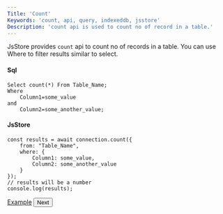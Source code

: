 ```yaml
---
Title: 'Count'
Keywords: 'count, api, query, indexeddb, jsstore'
Description: 'count api is used to count no of record in a table.'
---
```


JsStore provides `count` api to count no of records in a table. You can use Where to filter results similar to select.

#### Sql

```
Select count(*) From Table_Name;
Where
    Column1=some_value
and
    Column2=some_another_value;
```

#### JsStore

```
const results = await connection.count({
    from: "Table_Name",
    where: {
        Column1: some_value,
        Column2: some_another_value
    }
});
// results will be a number
console.log(results);
```

<p class="margin-top-40px center-align">
    <a class="btn info" target="_blank" href="https://ujjwalguptaofficial.github.io/idbstudio/?db=Demo&query=count(%7B%0A%20%20%20%20from%3A%20%22Customers%22%0A%7D)%0A">Example</a>
    <button class="btn info btnNext">Next</button>
</p>
